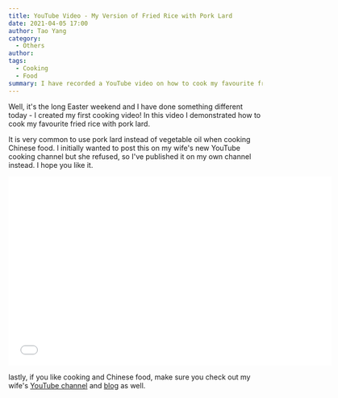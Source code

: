 ```yaml
---
title: YouTube Video - My Version of Fried Rice with Pork Lard
date: 2021-04-05 17:00
author: Tao Yang
category: 
  - Others
author: 
tags:
  - Cooking
  - Food
summary: I have recorded a YouTube video on how to cook my favourite fried rice with pork lard.
---
```


Well, it's the long Easter weekend and I have done something different today - I created my first cooking video! In this video I demonstrated how to cook my favourite fried rice with pork lard.

It is very common to use pork lard instead of vegetable oil when cooking Chinese food. I initially wanted to post this on my wife's new YouTube cooking channel but she refused, so I've published it on my own channel instead. I hope you like it.

<iframe src="//www.youtube.com/embed/rf5Qr1MgjtQ" height="375" width="640" allowfullscreen="" frameborder="0"></iframe>

lastly, if you like cooking and Chinese food, make sure you check out my wife's [YouTube channel](https://www.youtube.com/channel/UCywJ1ZmkQqbYJkOSPPFZWxg) and [blog](https://www.lemontaste.com.au/) as well.